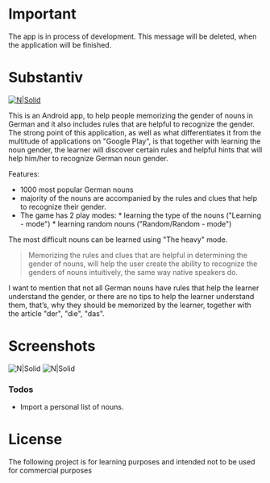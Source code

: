 # Important
The app is in process of development. This message will be deleted, when the application will be finished.

# Substantiv


[![N|Solid](http://i64.tinypic.com/v7xfr4.png)](https://nodesource.com/products/nsolid)

This is an Android app, to help people memorizing the gender of nouns in German and it also includes rules that are helpful to recognize the gender. 
The strong point of this application, as well as what differentiates it from the multitude of applications on "Google Play", is that together with learning the noun gender, the learner will discover certain rules and helpful hints that will help him/her to recognize German noun gender.


Features:

  -	1000 most popular German nouns
  - majority of the nouns are accompanied by the rules and clues that help to recognize their gender.
  -  The game has 2 play modes: 
    * learning the type of the nouns ("Learning - mode")
    * learning random nouns ("Random/Random - mode")

The most difficult nouns can be learned using "The heavy" mode.


> Memorizing the rules and clues that are helpful in determining the gender of nouns, 
> will help the user create the ability to recognize the genders of nouns intuitively,
> the same way native speakers do.

I want to mention that not all German nouns have rules that help the learner understand the gender, or there are no tips to help the learner understand them, that’s, why they should be memorized by the learner, together with the article "der", "die", "das".


# Screenshots
![N|Solid](http://i64.tinypic.com/120th89.jpg)
![N|Solid](http://i63.tinypic.com/hwn682.png)

### Todos

 - Import a personal list of nouns.


# License
The following project is for learning purposes and intended not to be used for commercial purposes

